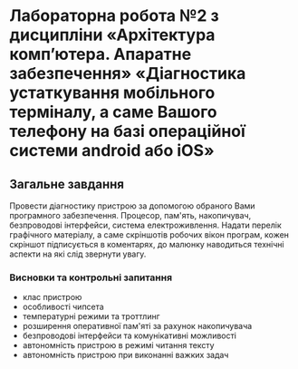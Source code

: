 # Лабораторна робота №2 з дисципліни «Архітектура комп’ютера. Апаратне забезпечення» «Діагностика устаткування мобільного терміналу, а саме Вашого телефону на базі операційної системи android або iOS»
## Загальне завдання
Провести діагностику пристрою за допомогою обраного Вами програмного забезпечення. Процесор, пам'ять, накопичувач, безпроводові інтерфейси, система електроживлення. Надати перелік графічного матеріалу, а саме скріншотів робочих вікон програм, кожен скріншот підписується в коментарях, до малюнку наводиться технічні аспекти на які слід звернути увагу.

### Висновки та контрольні запитання
* клас пристрою
* особливості чипсета
* температурні режими та троттлинг
* розширення оперативної пам'яті за рахунок накопичувача
* безпроводові інтерфейси та комунікативні можливості
* автономність пристрою в режимі читання тексту
* автономність пристрою при виконанні важких задач